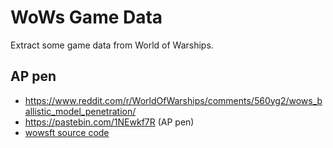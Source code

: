 # WoWs Game Data
Extract some game data from World of Warships. 

## AP pen
- https://www.reddit.com/r/WorldOfWarships/comments/560yg2/wows_ballistic_model_penetration/
- https://pastebin.com/1NEwkf7R (AP pen)
- [wowsft source code](https://github.com/EdibleBug/WoWSFT-Kotlin/blob/5d4ce2d4ffb722c010b265ce3c39417eddd009c7/WoWSFT-Data/src/main/kotlin/WoWSFT/utils/PenetrationUtils.kt)
